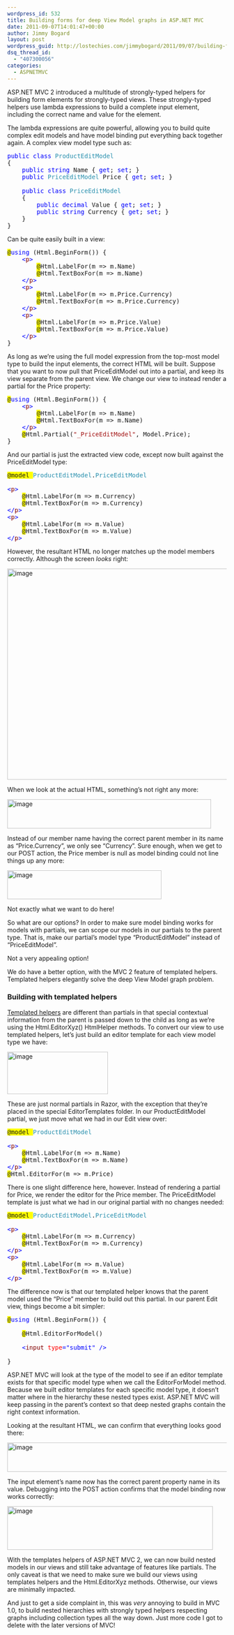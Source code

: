 ```yaml
---
wordpress_id: 532
title: Building forms for deep View Model graphs in ASP.NET MVC
date: 2011-09-07T14:01:47+00:00
author: Jimmy Bogard
layout: post
wordpress_guid: http://lostechies.com/jimmybogard/2011/09/07/building-forms-for-deep-view-model-graphs-in-asp-net-mvc/
dsq_thread_id:
  - "407300056"
categories:
  - ASPNETMVC
---
```

ASP.NET MVC 2 introduced a multitude of strongly-typed helpers for building form elements for strongly-typed views. These strongly-typed helpers use lambda expressions to build a complete input element, including the correct name and value for the element.

The lambda expressions are quite powerful, allowing you to build quite complex edit models and have model binding put everything back together again. A complex view model type such as:

<pre class="code"><span style="color: blue">public class </span><span style="color: #2b91af">ProductEditModel
</span>{
    <span style="color: blue">public string </span>Name { <span style="color: blue">get</span>; <span style="color: blue">set</span>; }
    <span style="color: blue">public </span><span style="color: #2b91af">PriceEditModel </span>Price { <span style="color: blue">get</span>; <span style="color: blue">set</span>; }

    <span style="color: blue">public class </span><span style="color: #2b91af">PriceEditModel
    </span>{
        <span style="color: blue">public decimal </span>Value { <span style="color: blue">get</span>; <span style="color: blue">set</span>; }
        <span style="color: blue">public string </span>Currency { <span style="color: blue">get</span>; <span style="color: blue">set</span>; }
    }
}
</pre>

Can be quite easily built in a view:

<pre class="code"><span style="background: yellow">@</span><span style="color: blue">using </span>(Html.BeginForm()) {
    <span style="color: blue">&lt;</span><span style="color: maroon">p</span><span style="color: blue">&gt;
        </span><span style="background: yellow">@</span>Html.LabelFor(m =&gt; m.Name)
        <span style="background: yellow">@</span>Html.TextBoxFor(m =&gt; m.Name)
    <span style="color: blue">&lt;/</span><span style="color: maroon">p</span><span style="color: blue">&gt;
    &lt;</span><span style="color: maroon">p</span><span style="color: blue">&gt;
        </span><span style="background: yellow">@</span>Html.LabelFor(m =&gt; m.Price.Currency)
        <span style="background: yellow">@</span>Html.TextBoxFor(m =&gt; m.Price.Currency)
    <span style="color: blue">&lt;/</span><span style="color: maroon">p</span><span style="color: blue">&gt;
    &lt;</span><span style="color: maroon">p</span><span style="color: blue">&gt;
        </span><span style="background: yellow">@</span>Html.LabelFor(m =&gt; m.Price.Value)
        <span style="background: yellow">@</span>Html.TextBoxFor(m =&gt; m.Price.Value)
    <span style="color: blue">&lt;/</span><span style="color: maroon">p</span><span style="color: blue">&gt;
</span>}
</pre>

As long as we’re using the full model expression from the top-most model type to build the input elements, the correct HTML will be built. Suppose that you want to now pull that PriceEditModel out into a partial, and keep its view separate from the parent view. We change our view to instead render a partial for the Price property:

<pre class="code"><span style="background: yellow">@</span><span style="color: blue">using </span>(Html.BeginForm()) {
    <span style="color: blue">&lt;</span><span style="color: maroon">p</span><span style="color: blue">&gt;
        </span><span style="background: yellow">@</span>Html.LabelFor(m =&gt; m.Name)
        <span style="background: yellow">@</span>Html.TextBoxFor(m =&gt; m.Name)
    <span style="color: blue">&lt;/</span><span style="color: maroon">p</span><span style="color: blue">&gt;
    </span><span style="background: yellow">@</span>Html.Partial(<span style="color: #a31515">"_PriceEditModel"</span>, Model.Price);
}
</pre>

And our partial is just the extracted view code, except now built against the PriceEditModel type:

<pre class="code"><span style="background: yellow">@model </span><span style="color: #2b91af">ProductEditModel</span>.<span style="color: #2b91af">PriceEditModel

</span><span style="color: blue">&lt;</span><span style="color: maroon">p</span><span style="color: blue">&gt;
    </span><span style="background: yellow">@</span>Html.LabelFor(m =&gt; m.Currency)
    <span style="background: yellow">@</span>Html.TextBoxFor(m =&gt; m.Currency)
<span style="color: blue">&lt;/</span><span style="color: maroon">p</span><span style="color: blue">&gt;
&lt;</span><span style="color: maroon">p</span><span style="color: blue">&gt;
    </span><span style="background: yellow">@</span>Html.LabelFor(m =&gt; m.Value)
    <span style="background: yellow">@</span>Html.TextBoxFor(m =&gt; m.Value)
<span style="color: blue">&lt;/</span><span style="color: maroon">p</span><span style="color: blue">&gt;
</span></pre>

However, the resultant HTML no longer matches up the model members correctly. Although the screen _looks_ right:

[<img style="background-image: none; border-right-width: 0px; padding-left: 0px; padding-right: 0px; display: inline; border-top-width: 0px; border-bottom-width: 0px; border-left-width: 0px; padding-top: 0px" title="image" border="0" alt="image" src="http://lostechies.com/content/jimmybogard/uploads/2011/09/image_thumb.png" width="514" height="484" />](http://lostechies.com/content/jimmybogard/uploads/2011/09/image.png)

When we look at the actual HTML, something’s not right any more:

[<img style="background-image: none; border-bottom: 0px; border-left: 0px; padding-left: 0px; padding-right: 0px; display: inline; border-top: 0px; border-right: 0px; padding-top: 0px" title="image" border="0" alt="image" src="http://lostechies.com/content/jimmybogard/uploads/2011/09/image_thumb1.png" width="468" height="67" />](http://lostechies.com/content/jimmybogard/uploads/2011/09/image1.png)

Instead of our member name having the correct parent member in its name as “Price.Currency”, we only see “Currency”. Sure enough, when we get to our POST action, the Price member is null as model binding could not line things up any more:

[<img style="background-image: none; border-right-width: 0px; padding-left: 0px; padding-right: 0px; display: inline; border-top-width: 0px; border-bottom-width: 0px; border-left-width: 0px; padding-top: 0px" title="image" border="0" alt="image" src="http://lostechies.com/content/jimmybogard/uploads/2011/09/image_thumb2.png" width="354" height="66" />](http://lostechies.com/content/jimmybogard/uploads/2011/09/image2.png)

Not exactly what we want to do here!

So what are our options? In order to make sure model binding works for models with partials, we can scope our models in our partials to the parent type. That is, make our partial’s model type “ProductEditModel” instead of “PriceEditModel”.

Not a very appealing option!

We do have a better option, with the MVC 2 feature of templated helpers. Templated helpers elegantly solve the deep View Model graph problem.

### Building with templated helpers

[Templated helpers](http://bradwilson.typepad.com/blog/2009/10/aspnet-mvc-2-templates-part-1-introduction.html) are different than partials in that special contextual information from the parent is passed down to the child as long as we’re using the Html.EditorXyz() HtmlHelper methods. To convert our view to use templated helpers, let’s just build an editor template for each view model type we have:

[<img style="background-image: none; border-right-width: 0px; padding-left: 0px; padding-right: 0px; display: inline; border-top-width: 0px; border-bottom-width: 0px; border-left-width: 0px; padding-top: 0px" title="image" border="0" alt="image" src="http://lostechies.com/content/jimmybogard/uploads/2011/09/image_thumb3.png" width="231" height="97" />](http://lostechies.com/content/jimmybogard/uploads/2011/09/image3.png)

These are just normal partials in Razor, with the exception that they’re placed in the special EditorTemplates folder. In our ProductEditModel partial, we just move what we had in our Edit view over:

<pre class="code"><span style="background: yellow">@model </span><span style="color: #2b91af">ProductEditModel

</span><span style="color: blue">&lt;</span><span style="color: maroon">p</span><span style="color: blue">&gt;
    </span><span style="background: yellow">@</span>Html.LabelFor(m =&gt; m.Name)
    <span style="background: yellow">@</span>Html.TextBoxFor(m =&gt; m.Name)
<span style="color: blue">&lt;/</span><span style="color: maroon">p</span><span style="color: blue">&gt;
</span><span style="background: yellow">@</span>Html.EditorFor(m =&gt; m.Price)
</pre>

There is one slight difference here, however. Instead of rendering a partial for Price, we render the editor for the Price member. The PriceEditModel template is just what we had in our original partial with no changes needed:

<pre class="code"><span style="background: yellow">@model </span><span style="color: #2b91af">ProductEditModel</span>.<span style="color: #2b91af">PriceEditModel

</span><span style="color: blue">&lt;</span><span style="color: maroon">p</span><span style="color: blue">&gt;
    </span><span style="background: yellow">@</span>Html.LabelFor(m =&gt; m.Currency)
    <span style="background: yellow">@</span>Html.TextBoxFor(m =&gt; m.Currency)
<span style="color: blue">&lt;/</span><span style="color: maroon">p</span><span style="color: blue">&gt;
&lt;</span><span style="color: maroon">p</span><span style="color: blue">&gt;
    </span><span style="background: yellow">@</span>Html.LabelFor(m =&gt; m.Value)
    <span style="background: yellow">@</span>Html.TextBoxFor(m =&gt; m.Value)
<span style="color: blue">&lt;/</span><span style="color: maroon">p</span><span style="color: blue">&gt;
</span></pre>

The difference now is that our templated helper knows that the parent model used the “Price” member to build out this partial. In our parent Edit view, things become a bit simpler:

<pre class="code"><span style="background: yellow">@</span><span style="color: blue">using </span>(Html.BeginForm()) {
    
    <span style="background: yellow">@</span>Html.EditorForModel()

    <span style="color: blue">&lt;</span><span style="color: maroon">input </span><span style="color: red">type</span><span style="color: blue">="submit" /&gt;
    
</span>}
</pre>

ASP.NET MVC will look at the type of the model to see if an editor template exists for that specific model type when we call the EditorForModel method. Because we built editor templates for each specific model type, it doesn’t matter where in the hierarchy these nested types exist. ASP.NET MVC will keep passing in the parent’s context so that deep nested graphs contain the right context information.

Looking at the resultant HTML, we can confirm that everything looks good there:

[<img style="background-image: none; border-bottom: 0px; border-left: 0px; padding-left: 0px; padding-right: 0px; display: inline; border-top: 0px; border-right: 0px; padding-top: 0px" title="image" border="0" alt="image" src="http://lostechies.com/content/jimmybogard/uploads/2011/09/image_thumb4.png" width="549" height="67" />](http://lostechies.com/content/jimmybogard/uploads/2011/09/image4.png)

The input element’s name now has the correct parent property name in its value. Debugging into the POST action confirms that the model binding now works correctly:

[<img style="background-image: none; border-bottom: 0px; border-left: 0px; padding-left: 0px; padding-right: 0px; display: inline; border-top: 0px; border-right: 0px; padding-top: 0px" title="image" border="0" alt="image" src="http://lostechies.com/content/jimmybogard/uploads/2011/09/image_thumb5.png" width="472" height="100" />](http://lostechies.com/content/jimmybogard/uploads/2011/09/image5.png)

With the templates helpers of ASP.NET MVC 2, we can now build nested models in our views and still take advantage of features like partials. The only caveat is that we need to make sure we build our views using templates helpers and the Html.EditorXyz methods. Otherwise, our views are minimally impacted.

And just to get a side complaint in, this was _very_ annoying to build in MVC 1.0, to build nested hierarchies with strongly typed helpers respecting graphs including collection types all the way down. Just more code I got to delete with the later versions of MVC!